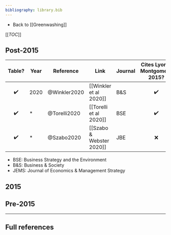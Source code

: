 ```yaml
---
bibliography: library.bib
---
```


* Back to [[Greenwashing]]

[[_TOC_]]

## Post-2015

Table?              | Year  | Reference     | Link                      | Journal   | Cites Lyon & Montgomery 2015?
:-:                 | ---   | -------       | -----                     | ---       | :-:
:heavy_check_mark:  | 2020  | @Winkler2020  | [[Winkler et al 2020]]    | B&S       | :heavy_check_mark:
:heavy_check_mark:  | *     | @Torelli2020  | [[Torelli et al 2020]]    | BSE       | :heavy_check_mark:
:heavy_check_mark:  | *     | @Szabo2020    | [[Szabo & Webster 2020]]  | JBE       | :x:

* BSE: Business Strategy and the Environment
* B&S: Business & Society
* JEMS: Journal of Economics & Management Strategy

## 2015

## Pre-2015

---

## Full references